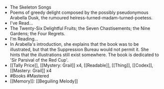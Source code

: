 - The Skeleton Songs
- Poems of greedy delight composed by the possibly pseudonymous Arabella Dusk, the rumoured heiress-turned-madam-turned-poetess.
- I've Read...
- The Twenty-Six Delightful Fruits; the Seven Chastisements; the Nine Gardens; the Four Regrets.
- I'm Reading...
- In Arabella's introduction, she explains that the book was to be illustrated, but that the Suppression Bureau would not permit it. She hints that the illustrations still exist somewhere. The book is dedicated to 'Sir Parsival of the Red Cup'.
- [[Tally Price]], [[Mystery: Grail]] x4, [[Readable]], [[Thing]], [[Codex]], [[Mastery: Grail]] x4
- #Books #Mastered
- [[Memory]]: [[Beguiling Melody]]
